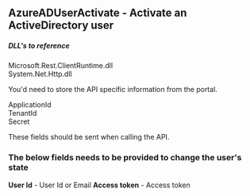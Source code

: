## AzureADUserActivate - Activate an ActiveDirectory user

##### DLL's to reference
Microsoft.Rest.ClientRuntime.dll </br>
System.Net.Http.dll </br>

You'd need to store the API specific information from the portal.

ApplicationId </br>
TenantId </br>
Secret </br>

These fields should be sent when calling the API.

### The below fields needs to be provided to change the user's state
**User Id**           - User Id or Email
**Access token**      - Access token
